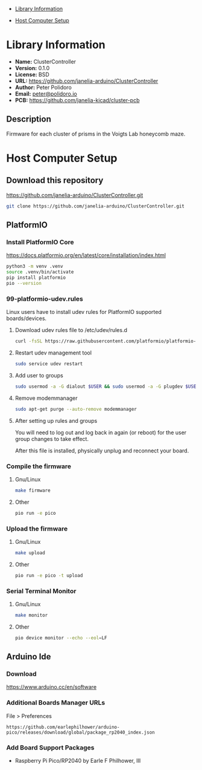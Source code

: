 - [Library Information](#orgd3c2a13)
- [Host Computer Setup](#orgfe20be4)

    <!-- This file is generated automatically from metadata -->
    <!-- File edits may be overwritten! -->


<a id="orgd3c2a13"></a>

# Library Information

-   **Name:** ClusterController
-   **Version:** 0.1.0
-   **License:** BSD
-   **URL:** <https://github.com/janelia-arduino/ClusterController>
-   **Author:** Peter Polidoro
-   **Email:** peter@polidoro.io
-   **PCB:** <https://github.com/janelia-kicad/cluster-pcb>


## Description

Firmware for each cluster of prisms in the Voigts Lab honeycomb maze.


<a id="orgfe20be4"></a>

# Host Computer Setup


## Download this repository

<https://github.com/janelia-arduino/ClusterController.git>

```sh
git clone https://github.com/janelia-arduino/ClusterController.git
```


## PlatformIO


### Install PlatformIO Core

<https://docs.platformio.org/en/latest/core/installation/index.html>

```sh
python3 -m venv .venv
source .venv/bin/activate
pip install platformio
pio --version
```


### 99-platformio-udev.rules

Linux users have to install udev rules for PlatformIO supported boards/devices.

1.  Download udev rules file to /etc/udev/rules.d

    ```sh
    curl -fsSL https://raw.githubusercontent.com/platformio/platformio-core/develop/platformio/assets/system/99-platformio-udev.rules | sudo tee /etc/udev/rules.d/99-platformio-udev.rules
    ```

2.  Restart udev management tool

    ```sh
    sudo service udev restart
    ```

3.  Add user to groups

    ```sh
    sudo usermod -a -G dialout $USER && sudo usermod -a -G plugdev $USER
    ```

4.  Remove modemmanager

    ```sh
    sudo apt-get purge --auto-remove modemmanager
    ```

5.  After setting up rules and groups

    You will need to log out and log back in again (or reboot) for the user group changes to take effect.
    
    After this file is installed, physically unplug and reconnect your board.


### Compile the firmware

1.  Gnu/Linux

    ```sh
    make firmware
    ```

2.  Other

    ```sh
    pio run -e pico
    ```


### Upload the firmware

1.  Gnu/Linux

    ```sh
    make upload
    ```

2.  Other

    ```sh
    pio run -e pico -t upload
    ```


### Serial Terminal Monitor

1.  Gnu/Linux

    ```sh
    make monitor
    ```

2.  Other

    ```sh
    pio device monitor --echo --eol=LF
    ```


## Arduino Ide


### Download

<https://www.arduino.cc/en/software>


### Additional Boards Manager URLs

File > Preferences

    https://github.com/earlephilhower/arduino-pico/releases/download/global/package_rp2040_index.json


### Add Board Support Packages

-   Raspberry Pi Pico/RP2040 by Earle F Philhower, III

